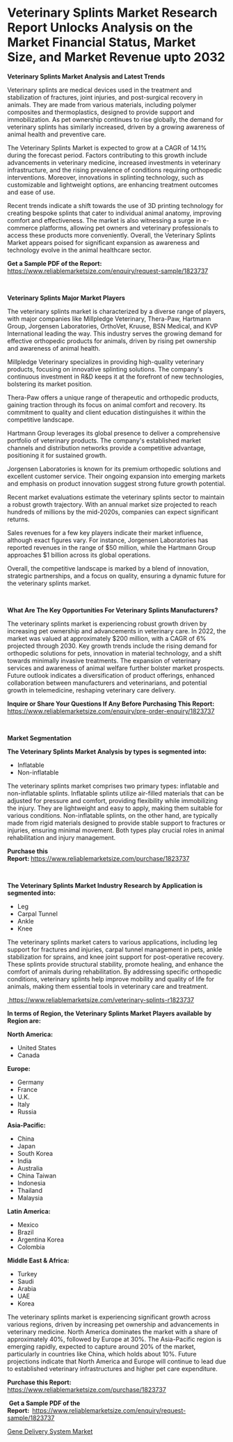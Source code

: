 <p><h1>Veterinary Splints Market Research Report Unlocks Analysis on the Market Financial Status, Market Size, and Market Revenue upto 2032</h1></p><p><strong>Veterinary Splints Market Analysis and Latest Trends</strong></p>
<p><p>Veterinary splints are medical devices used in the treatment and stabilization of fractures, joint injuries, and post-surgical recovery in animals. They are made from various materials, including polymer composites and thermoplastics, designed to provide support and immobilization. As pet ownership continues to rise globally, the demand for veterinary splints has similarly increased, driven by a growing awareness of animal health and preventive care.</p><p>The Veterinary Splints Market is expected to grow at a CAGR of 14.1% during the forecast period. Factors contributing to this growth include advancements in veterinary medicine, increased investments in veterinary infrastructure, and the rising prevalence of conditions requiring orthopedic interventions. Moreover, innovations in splinting technology, such as customizable and lightweight options, are enhancing treatment outcomes and ease of use.</p><p>Recent trends indicate a shift towards the use of 3D printing technology for creating bespoke splints that cater to individual animal anatomy, improving comfort and effectiveness. The market is also witnessing a surge in e-commerce platforms, allowing pet owners and veterinary professionals to access these products more conveniently. Overall, the Veterinary Splints Market appears poised for significant expansion as awareness and technology evolve in the animal healthcare sector.</p></p>
<p><strong>Get a Sample PDF of the Report:&nbsp;</strong> <a href="https://www.reliablemarketsize.com/enquiry/request-sample/1823737?utm_campaign=2333&utm_medium=2&utm_source=Github&utm_content=ia&utm_term=03032025&utm_id=veterinary-splints">https://www.reliablemarketsize.com/enquiry/request-sample/1823737</a></p>
<p>&nbsp;</p>
<p><strong>Veterinary Splints Major Market Players</strong></p>
<p><p>The veterinary splints market is characterized by a diverse range of players, with major companies like Millpledge Veterinary, Thera-Paw, Hartmann Group, Jorgensen Laboratories, OrthoVet, Kruuse, BSN Medical, and KVP International leading the way. This industry serves the growing demand for effective orthopedic products for animals, driven by rising pet ownership and awareness of animal health.</p><p>Millpledge Veterinary specializes in providing high-quality veterinary products, focusing on innovative splinting solutions. The company's continuous investment in R&D keeps it at the forefront of new technologies, bolstering its market position.</p><p>Thera-Paw offers a unique range of therapeutic and orthopedic products, gaining traction through its focus on animal comfort and recovery. Its commitment to quality and client education distinguishes it within the competitive landscape.</p><p>Hartmann Group leverages its global presence to deliver a comprehensive portfolio of veterinary products. The company's established market channels and distribution networks provide a competitive advantage, positioning it for sustained growth.</p><p>Jorgensen Laboratories is known for its premium orthopedic solutions and excellent customer service. Their ongoing expansion into emerging markets and emphasis on product innovation suggest strong future growth potential.</p><p>Recent market evaluations estimate the veterinary splints sector to maintain a robust growth trajectory. With an annual market size projected to reach hundreds of millions by the mid-2020s, companies can expect significant returns.</p><p>Sales revenues for a few key players indicate their market influence, although exact figures vary. For instance, Jorgensen Laboratories has reported revenues in the range of $50 million, while the Hartmann Group approaches $1 billion across its global operations.</p><p>Overall, the competitive landscape is marked by a blend of innovation, strategic partnerships, and a focus on quality, ensuring a dynamic future for the veterinary splints market.</p></p>
<p>&nbsp;</p>
<p><strong>What Are The Key Opportunities For Veterinary Splints Manufacturers?</strong></p>
<p><p>The veterinary splints market is experiencing robust growth driven by increasing pet ownership and advancements in veterinary care. In 2022, the market was valued at approximately $200 million, with a CAGR of 6% projected through 2030. Key growth trends include the rising demand for orthopedic solutions for pets, innovation in material technology, and a shift towards minimally invasive treatments. The expansion of veterinary services and awareness of animal welfare further bolster market prospects. Future outlook indicates a diversification of product offerings, enhanced collaboration between manufacturers and veterinarians, and potential growth in telemedicine, reshaping veterinary care delivery.</p></p>
<p><strong>Inquire or Share Your Questions If Any Before Purchasing This Report:</strong> <a href="https://www.reliablemarketsize.com/enquiry/pre-order-enquiry/1823737?utm_campaign=2333&utm_medium=2&utm_source=Github&utm_content=ia&utm_term=03032025&utm_id=veterinary-splints">https://www.reliablemarketsize.com/enquiry/pre-order-enquiry/1823737</a></p>
<p>&nbsp;</p>
<p><strong>Market Segmentation</strong></p>
<p><strong>The Veterinary Splints Market Analysis by types is segmented into:</strong></p>
<p><ul><li>Inflatable</li><li>Non-inflatable</li></ul></p>
<p><p>The veterinary splints market comprises two primary types: inflatable and non-inflatable splints. Inflatable splints utilize air-filled materials that can be adjusted for pressure and comfort, providing flexibility while immobilizing the injury. They are lightweight and easy to apply, making them suitable for various conditions. Non-inflatable splints, on the other hand, are typically made from rigid materials designed to provide stable support to fractures or injuries, ensuring minimal movement. Both types play crucial roles in animal rehabilitation and injury management.</p></p>
<p><strong>Purchase this Report:&nbsp;</strong><a href="https://www.reliablemarketsize.com/purchase/1823737?utm_campaign=2333&utm_medium=2&utm_source=Github&utm_content=ia&utm_term=03032025&utm_id=veterinary-splints">https://www.reliablemarketsize.com/purchase/1823737</a></p>
<p>&nbsp;</p>
<p><strong>The Veterinary Splints Market Industry Research by Application is segmented into:</strong></p>
<p><ul><li>Leg</li><li>Carpal Tunnel</li><li>Ankle</li><li>Knee</li></ul></p>
<p><p>The veterinary splints market caters to various applications, including leg support for fractures and injuries, carpal tunnel management in pets, ankle stabilization for sprains, and knee joint support for post-operative recovery. These splints provide structural stability, promote healing, and enhance the comfort of animals during rehabilitation. By addressing specific orthopedic conditions, veterinary splints help improve mobility and quality of life for animals, making them essential tools in veterinary care and treatment.</p></p>
<p><a href="https://www.reliablemarketsize.com/veterinary-splints-r1823737?utm_campaign=2333&utm_medium=2&utm_source=Github&utm_content=ia&utm_term=03032025&utm_id=veterinary-splints">&nbsp;https://www.reliablemarketsize.com/veterinary-splints-r1823737</a></p>
<p><strong>In terms of Region, the Veterinary Splints Market Players available by Region are:</strong></p>
<p>
    <p> <strong> North America: </strong>
        <ul>
            <li>United States</li>
            <li>Canada</li>
        </ul>
        </p> 
    <p> <strong> Europe: </strong>
        <ul>
            <li>Germany</li>
            <li>France</li>
            <li>U.K.</li>
            <li>Italy</li>
            <li>Russia</li>
        </ul>
        </p> 
    <p> <strong> Asia-Pacific: </strong>
        <ul>
            <li>China</li>
            <li>Japan</li>
            <li>South Korea</li>
            <li>India</li>
            <li>Australia</li>
            <li>China Taiwan</li>
            <li>Indonesia</li>
            <li>Thailand</li>
            <li>Malaysia</li>
        </ul>
        </p> 
    <p> <strong> Latin America: </strong>
        <ul>
            <li>Mexico</li>
            <li>Brazil</li>
            <li>Argentina Korea</li>
            <li>Colombia</li>
        </ul>
        </p> 
    <p> <strong> Middle East & Africa: </strong>
        <ul>
            <li>Turkey</li>
            <li>Saudi</li>
            <li>Arabia</li>
            <li>UAE</li>
            <li>Korea</li>
        </ul>
    </p>
    </p>
<p><p>The veterinary splints market is experiencing significant growth across various regions, driven by increasing pet ownership and advancements in veterinary medicine. North America dominates the market with a share of approximately 40%, followed by Europe at 30%. The Asia-Pacific region is emerging rapidly, expected to capture around 20% of the market, particularly in countries like China, which holds about 10%. Future projections indicate that North America and Europe will continue to lead due to established veterinary infrastructures and higher pet care expenditure.</p></p>
<p><strong>Purchase this Report: </strong><a href="https://www.reliablemarketsize.com/purchase/1823737?utm_campaign=2333&utm_medium=2&utm_source=Github&utm_content=ia&utm_term=03032025&utm_id=veterinary-splints">https://www.reliablemarketsize.com/purchase/1823737</a></p>
<p>&nbsp;<strong>Get a Sample PDF of the Report:&nbsp;&nbsp;</strong><a href="https://www.reliablemarketsize.com/enquiry/request-sample/1823737?utm_campaign=2333&utm_medium=2&utm_source=Github&utm_content=ia&utm_term=03032025&utm_id=veterinary-splints">https://www.reliablemarketsize.com/enquiry/request-sample/1823737</a></p>
<p><strong></strong></p>
<p><p><a href="https://github.com/bolbaeylon/Market-Research-Report-List-1/blob/main/gene-delivery-system-market.md?utm_campaign=2333&utm_medium=2&utm_source=Github&utm_content=ia&utm_term=03032025&utm_id=veterinary-splints">Gene Delivery System Market</a></p></p>